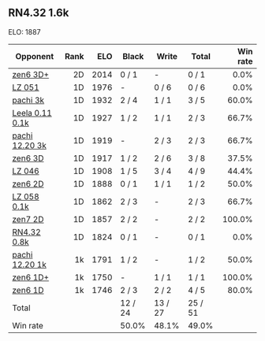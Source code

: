 ## RN4.32 1.6k ##

ELO: 1887

Opponent | Rank | ELO | Black | Write | Total | Win rate
---------|-----:|----:|-------|-------|-------|-------:
[zen6 3D+](zen6%203D+.md) | 2D | 2014 | 0 / 1 | - | 0 / 1 | 0.0%
[LZ 051](LZ%20051.md) | 1D | 1976 | - | 0 / 6 | 0 / 6 | 0.0%
[pachi 3k](pachi%203k.md) | 1D | 1932 | 2 / 4 | 1 / 1 | 3 / 5 | 60.0%
[Leela 0.11 0.1k](Leela%200.11%200.1k.md) | 1D | 1927 | 1 / 2 | 1 / 1 | 2 / 3 | 66.7%
[pachi 12.20 3k](pachi%2012.20%203k.md) | 1D | 1919 | - | 2 / 3 | 2 / 3 | 66.7%
[zen6 3D](zen6%203D.md) | 1D | 1917 | 1 / 2 | 2 / 6 | 3 / 8 | 37.5%
[LZ 046](LZ%20046.md) | 1D | 1908 | 1 / 5 | 3 / 4 | 4 / 9 | 44.4%
[zen6 2D](zen6%202D.md) | 1D | 1888 | 0 / 1 | 1 / 1 | 1 / 2 | 50.0%
[LZ 058 0.1k](LZ%20058%200.1k.md) | 1D | 1862 | 2 / 3 | - | 2 / 3 | 66.7%
[zen7 2D](zen7%202D.md) | 1D | 1857 | 2 / 2 | - | 2 / 2 | 100.0%
[RN4.32 0.8k](RN4.32%200.8k.md) | 1D | 1824 | 0 / 1 | - | 0 / 1 | 0.0%
[pachi 12.20 1k](pachi%2012.20%201k.md) | 1k | 1791 | 1 / 2 | - | 1 / 2 | 50.0%
[zen6 1D+](zen6%201D+.md) | 1k | 1750 | - | 1 / 1 | 1 / 1 | 100.0%
[zen6 1D](zen6%201D.md) | 1k | 1746 | 2 / 3 | 2 / 2 | 4 / 5 | 80.0%
Total | | | 12 / 24 | 13 / 27 | 25 / 51 | 
Win rate| | | 50.0% | 48.1% | 49.0% | 
